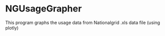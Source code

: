 # NGUsageGrapher
This program graphs the usage data from Nationalgrid .xls data file (using plotly)
